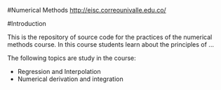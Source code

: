 #Numerical Methods http://eisc.correounivalle.edu.co/

#Introduction

This is the repository of source code for the practices of the numerical methods course. In this course students learn about the principles of ... 
 
The following topics are study in the course:
* Regression and Interpolation
* Numerical derivation and integration

